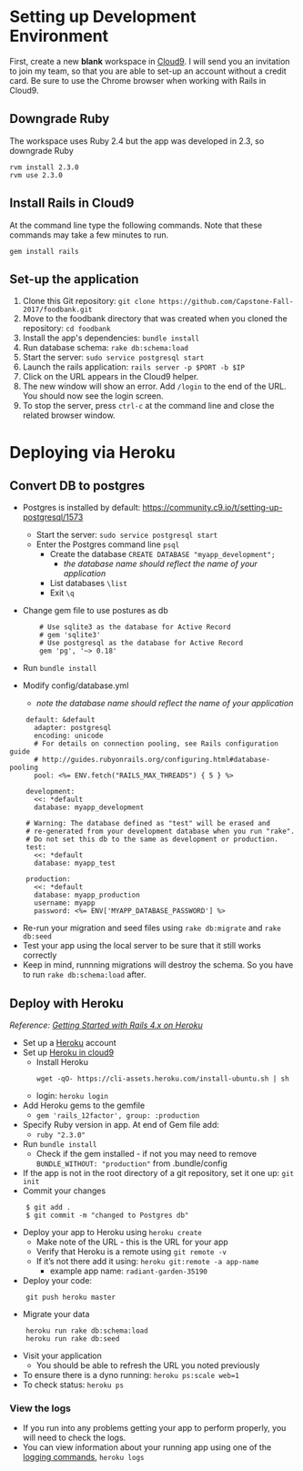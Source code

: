# Setting up Development Environment
First, create a new **blank** workspace in [Cloud9](https://c9.io/).  I will send you an invitation to join my team, so that you are able to set-up an account without a credit card.  Be sure to use the Chrome browser when working with Rails in Cloud9.

## Downgrade Ruby
The workspace uses Ruby 2.4 but the app was developed in 2.3, so downgrade Ruby
```
rvm install 2.3.0
rvm use 2.3.0
```

## Install Rails in Cloud9
At the command line type the following commands.  Note that these commands  may take a few minutes to run.

```
gem install rails
```

## Set-up the application
1. Clone this Git repository: `git clone https://github.com/Capstone-Fall-2017/foodbank.git`
1. Move to the foodbank directory that was created when you cloned the repository:  `cd foodbank`
1. Install the app's dependencies: `bundle install`
3. Run database schema:  `rake db:schema:load`
1. Start the server:  `sudo service postgresql start`
1. Launch the rails application: `rails server -p $PORT -b $IP`
1. Click on the URL appears in the Cloud9 helper.
1.  The new window will show an error.  Add `/login` to the end of the URL.  You should now see the login screen.
1. To stop the server, press `ctrl-c` at the command line and close the related browser window.

# Deploying via Heroku

## Convert DB to postgres
- Postgres is installed by default: https://community.c9.io/t/setting-up-postgresql/1573
  - Start the server:  `sudo service postgresql start`
  - Enter the Postgres command line `psql`
    - Create the database  `CREATE DATABASE "myapp_development";`
      - *the database name should reflect the name of your application*
    - List databases `\list`
    - Exit `\q`

- Change gem file to use postures as db
  ```
      # Use sqlite3 as the database for Active Record
      # gem 'sqlite3'
      # Use postgresql as the database for Active Record
      gem 'pg', '~> 0.18'
  ```
- Run `bundle install`


- Modify config/database.yml
  - *note the database name should reflect the name of your application*

```
    default: &default
      adapter: postgresql
      encoding: unicode
      # For details on connection pooling, see Rails configuration guide
      # http://guides.rubyonrails.org/configuring.html#database-pooling
      pool: <%= ENV.fetch("RAILS_MAX_THREADS") { 5 } %>

    development:
      <<: *default
      database: myapp_development

    # Warning: The database defined as "test" will be erased and
    # re-generated from your development database when you run "rake".
    # Do not set this db to the same as development or production.
    test:
      <<: *default
      database: myapp_test

    production:
      <<: *default
      database: myapp_production
      username: myapp
      password: <%= ENV['MYAPP_DATABASE_PASSWORD'] %>
```

- Re-run your migration and seed files using `rake db:migrate` and `rake db:seed`
- Test your app using the local server to be sure that it still works correctly
- Keep in mind, runnning migrations will destroy the schema. So you have to run `rake db:schema:load` after.

## Deploy with Heroku

*Reference:* [*Getting Started with Rails 4.x on Heroku*](https://devcenter.heroku.com/articles/getting-started-with-rails4)


- Set up a [Heroku](https://www.heroku.com) account
- Set up [Heroku in cloud9](https://devcenter.heroku.com/articles/getting-started-with-rails4#local-workstation-setup)
  - Install Heroku
    ```
    wget -qO- https://cli-assets.heroku.com/install-ubuntu.sh | sh
    ```
  - login: `heroku login`
- Add Heroku gems to the gemfile
  - `gem 'rails_12factor', group: :production`
- Specify Ruby version in app.  At end of Gem file add:
  - `ruby "2.3.0"`
- Run `bundle install`
  - Check if the gem installed - if not you may need to remove  `BUNDLE_WITHOUT: "production"`  from .bundle/config
- If the app is not in the root directory of a git repository, set it one up: `git init`
- Commit your changes 
```
    $ git add .
    $ git commit -m "changed to Postgres db"
```
- Deploy your app to Heroku using ```heroku create```
  - Make note of the URL - this is the URL for your app
  - Verify that Heroku is a remote using `git remote -v`
  - If it’s not there add it using: `heroku git:remote -a app-name`
    -  example app name: `radiant-garden-35190`
- Deploy your code:

```
    git push heroku master
```

- Migrate your data
```
    heroku run rake db:schema:load
    heroku run rake db:seed
```
- Visit your application
  - You should be able to refresh the URL you noted previously
- To ensure there is a dyno running:  `heroku ps:scale web=1`
- To check status:  `heroku ps`

### View the logs
- If you run into any problems getting your app to perform properly, you will need to check the logs.
- You can view information about your running app using one of the [logging commands](https://devcenter.heroku.com/articles/logging), `heroku logs`
